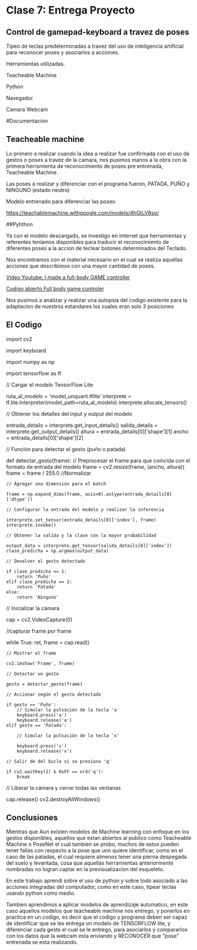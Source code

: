 # Clase 7: Entrega Proyecto

## Control de gamepad-keyboard a travez de poses

Tipeo de teclas predeterminadas a travez del uso de inteligencia artificial para reconocer poses y asociarlos a acciones.

Herramientas utilizadas.

Teacheable Machine

Python

Navegador

Camara Webcam

#Documentacion

## Teacheable machine

Lo primero a realizar cuando la idea a realizar fue confirmada con el uso de gestos o poses a travez de la camara, nos pusimos
manos a la obra con la primera herramienta de reconocimiento de poses pre entrenada, Teacheable Machine.

Las poses a realizar y diferenciar con el programa fueron, PATADA, PUÑO y NINGUNO (estado neutro)

Modelo entrenado para diferenciar las poses:

https://teachablemachine.withgoogle.com/models/4hGtLV8sq/

##Pyhthon

Ya con el modelo descargado, se investigo en internet que herramientas y referentes teniamos disponibles para traducir el reconocimiento de diferentes poses
a la accion de teclear botones determinados del Teclado.

Nos encontramos con el material necesario en el cual se realiza aquellas acciones que describimos con una mayor cantidad de poses.

[Video Youtube: I made a full-body GAME controller](https://www.youtube.com/watch?v=Vi3Li3TkUVY) 

[Codigo abierto Full body game controler](https://github.com/everythingishacked/Gamebody)

Nos pusimos a analizar y realizar una autopsia del codigo existente para la adaptacion de nuestros estandares los cuales eran solo 3 posiciones

## El Codigo 

import cv2

import keyboard

import numpy as np

import tensorflow as tf

// Cargar el modelo TensorFlow Lite

ruta_al_modelo = 'model_unquant.tflite'
interprete = tf.lite.Interpreter(model_path=ruta_al_modelo)
interprete.allocate_tensors()

// Obtener los detalles del input y output del modelo

entrada_details = interprete.get_input_details()
salida_details = interprete.get_output_details()
altura = entrada_details[0]['shape'][1]
ancho = entrada_details[0]['shape'][2]

// Función para detectar el gesto (puño o patada)

def detectar_gesto(frame):
    // Preprocesar el frame para que coincida con el formato de entrada del modelo
    frame = cv2.resize(frame, (ancho, altura))
    frame = frame / 255.0  //Normalizar

    // Agregar una dimensión para el batch
    
    frame = np.expand_dims(frame, axis=0).astype(entrada_details[0]['dtype'])

    // Configurar la entrada del modelo y realizar la inferencia
    
    interprete.set_tensor(entrada_details[0]['index'], frame)
    interprete.invoke()

    // Obtener la salida y la clase con la mayor probabilidad
    
    output_data = interprete.get_tensor(salida_details[0]['index'])
    clase_predicha = np.argmax(output_data)

    // Devolver el gesto detectado
    
    if clase_predicha == 1:
        return 'Puño'
    elif clase_predicha == 2:
        return 'Patada'
    else:
        return 'Ninguno'

// Inicializar la cámara

cap = cv2.VideoCapture(0)

//capturar frame por frame

while True:
    ret, frame = cap.read()

    // Mostrar el frame
    
    cv2.imshow('Frame', frame)

    // Detectar un gesto
    
    gesto = detectar_gesto(frame)

    // Accionar según el gesto detectado
    
    if gesto == 'Puño':
        // Simular la pulsación de la tecla 'a'
        keyboard.press('a')
        keyboard.release('a')
    elif gesto == 'Patada':
    
        // Simular la pulsación de la tecla 'x'
        
        keyboard.press('x')
        keyboard.release('x')

    // Salir de del bucle si se presiona 'q'
    
    if cv2.waitKey(1) & 0xFF == ord('q'):
        break

// Liberar la cámara y cerrar todas las ventanas

cap.release()
cv2.destroyAllWindows()

## Conclusiones

Mientras que Aun existen modelos de Machine learning con enfoque en los gestos disponibles, aquellos que estan abiertos al publico como Teacheable Machine
o PoseNet el cual tambien se probo, muchos de estos pueden tener fallas con respecto a la pose que uno quiere identificar, como en el caso de las patadas,
el cual requiere almenos tener una pierna despegada del suelo y levantada, cosa que aquellas herramientas anteriormente nombradas no logran captar en la 
previsualizacion del esqueleto.

En este trabajo aprendi sobre el uso de python y sobre todo asociado a las acciones integradas del computador, como en este caso, tipear teclas usando python como medio.

Tambien aprendimos a aplicar modelos de aprendizaje automatico, en este caso aquellos modelos que teacheable machine nos entrego, y ponerlos en practica en un codigo, es decir
que el codigo y programa deben ser capaz de identificar que se les entrega un modelo de TENSORFLOW lite, y diferenciar cada gesto el cual se le entrego, para asociarlos y compararlos con los datos que la webcam esta enviando
y RECONOCER que "pose" entrenada se esta realizando.



